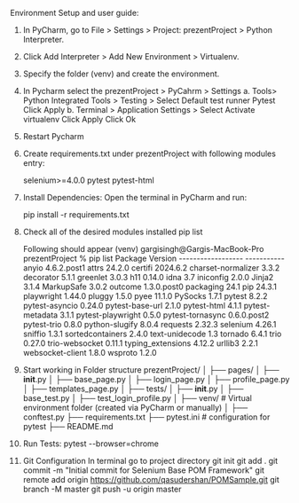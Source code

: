 Environment Setup and user guide:

1. In PyCharm, go to File > Settings > Project: prezentProject > Python Interpreter.
2. Click Add Interpreter > Add New Environment > Virtualenv.
3. Specify the folder (venv) and create the environment.
4. In Pycharm select the prezentProject > PyCahrm > Settings
	a. Tools> Python Integrated Tools > Testing > Select Default test runner Pytest
		Click Apply
	b. Terminal > Application Settings > Select Activate virtualenv
		Click Apply
		Click Ok

5. Restart Pycharm

7. Create requirements.txt under prezentProject with following modules entry:

	selenium>=4.0.0
	pytest
	pytest-html

6. Install Dependencies: Open the terminal in PyCharm and run:

	pip install -r requirements.txt

7. Check all of the desired modules installed
	pip list

	Following should appear
	(venv) gargisingh@Gargis-MacBook-Pro prezentProject % pip list
		Package            Version
		------------------ -----------
		anyio              4.6.2.post1
		attrs              24.2.0
		certifi            2024.6.2
		charset-normalizer 3.3.2
		decorator          5.1.1
		greenlet           3.0.3
		h11                0.14.0
		idna               3.7
		iniconfig          2.0.0
		Jinja2             3.1.4
		MarkupSafe         3.0.2
		outcome            1.3.0.post0
		packaging          24.1
		pip                24.3.1
		playwright         1.44.0
		pluggy             1.5.0
		pyee               11.1.0
		PySocks            1.7.1
		pytest             8.2.2
		pytest-asyncio     0.24.0
		pytest-base-url    2.1.0
		pytest-html        4.1.1
		pytest-metadata    3.1.1
		pytest-playwright  0.5.0
		pytest-tornasync   0.6.0.post2
		pytest-trio        0.8.0
		python-slugify     8.0.4
		requests           2.32.3
		selenium           4.26.1
		sniffio            1.3.1
		sortedcontainers   2.4.0
		text-unidecode     1.3
		tornado            6.4.1
		trio               0.27.0
		trio-websocket     0.11.1
		typing_extensions  4.12.2
		urllib3            2.2.1
		websocket-client   1.8.0
		wsproto            1.2.0


8. Start working in Folder structure
			prezentProject/
			│
			├── pages/
			│   ├── __init__.py
			│   ├── base_page.py
			│   ├── login_page.py
			│   ├── profile_page.py
			│   ├── templates_page.py
			│
			├── tests/
			│   ├── __init__.py
			│   ├── base_test.py
			│   ├── test_login_profile.py
			│
			├── venv/                 # Virtual environment folder (created via PyCharm or manually)
			│
			├── conftest.py
			├── requirements.txt
			├── pytest.ini            # configuration for pytest
			├── README.md             

   
9. Run Tests:
	pytest --browser=chrome

10. Git Configuration
    In terminal go to project directory
        git init
        git add .
        git commit -m "Initial commit for Selenium Base POM Framework"
        git remote add origin https://github.com/qasudershan/POMSample.git
        git branch -M master 
        git push -u origin master
